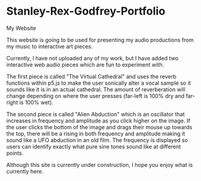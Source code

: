 # Stanley-Rex-Godfrey-Portfolio
My Website

This website is going to be used for presenting my audio productions from my music to interactive art pieces.

Currently, I have not uploaded any of my work, but I have added two interactive web audio pieces which are fun to experiment with.

The first piece is called "The Virtual Cathedral" and uses the reverb functions within p5.js to make the user sonically alter a vocal sample so it sounds like it is in an actual cathedral. The amount of reverberation will change depending on where the user presses (far-left is 100% dry and far-right is 100% wet).

The second piece is called "Alien Abduction" which is an oscillator that increases in frequency and amplitude as you click higher on the image. If the user clicks the bottom of the image and drags their mouse up towards the top, there will be a rising in both frequency and amplitude making it sound like a UFO abduction in an old film. The frequency is displayed so users can identify exactly what pure sine tones sound like at different points.

Although this site is currently under construction, I hope you enjoy what is currently here.
